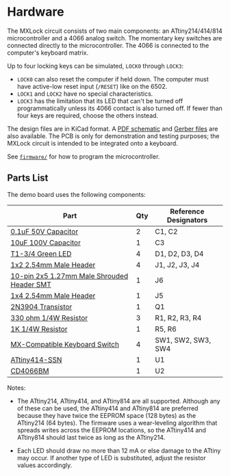# Hardware 

The MXLock circuit consists of two main components: an ATtiny214/414/814 microcontroller and a 4066 analog switch.  The momentary key switches are connected directly to the microcontroller.  The 4066 is connected to the computer's keyboard matrix.

Up to four locking keys can be simulated, `LOCK0` through `LOCK3`: 

 - `LOCK0` can also reset the computer if held down.  The computer must have active-low reset input (`/RESET`) like on the 6502.
 - `LOCK1` and `LOCK2` have no special characteristics.
 - `LOCK3` has the limitation that its LED that can't be turned off programmatically unless its 4066 contact is also turned off.  If fewer than four keys are required, choose the others instead.

The design files are in KiCad format.  A [PDF schematic](./schematic.pdf) and [Gerber files](./gerbers.zip) are also available.  The PCB is only for demonstration and testing purposes; the MXLock circuit is intended to be integrated onto a keyboard.

See [`firmware/`](../firmware) for how to program the microcontroller.

## Parts List

The demo board uses the following components:

| Part | Qty | Reference Designators |
|------|-----|-------|
| [0.1uF 50V Capacitor](https://www.mouser.com/ProductDetail/594-K104M15X7RF53L2) | 2 | C1, C2 |
| [10uF 100V Capacitor](https://www.mouser.com/ProductDetail/661-E-101L100MF11D) | 1 | C3 |
| [T1-3/4 Green LED](https://www.mouser.com/ProductDetail/606-4304H5) | 4 | D1, D2, D3, D4 |
| [1x2 2.54mm Male Header](https://www.mouser.com/ProductDetail/649-1012937890201BLF) | 4 | J1, J2, J3, J4 |
| [10-pin 2x5 1.27mm Male Shrouded Header SMT](https://www.ebay.com/itm/171560426679) | 1 | J6 |
| [1x4 2.54mm Male Header](https://www.mouser.com/ProductDetail/649-1012937890401BLF) | 1 | J5 |
| [2N3904 Transistor](https://www.mouser.com/ProductDetail/512-2N3904BU) | 1 | Q1 |
| [330 ohm 1/4W Resistor](https://www.mouser.com/ProductDetail/603-MFR-25FTE52-330R) | 3 | R1, R2, R3, R4 |
| [1K 1/4W Resistor](https://www.mouser.com/ProductDetail/603-MFR-25FTF52-1K) | 1 | R5, R6 |
| [MX-Compatible Keyboard Switch](https://www.amazon.com/dp/B07K7J38SB) | 4 | SW1, SW2, SW3, SW4 |
| [ATtiny414-SSN](https://www.mouser.com/ProductDetail/579-ATTINY414-SSN) | 1 | U1 |
| [CD4066BM](https://www.mouser.com/ProductDetail/595-CD4066BM96) | 1 | U2 |

Notes: 

 - The ATtiny214, ATtiny414, and ATtiny814 are all supported.  Although any of these can be used, the ATtiny414 and ATtiny814 are preferred because they have twice the EEPROM space (128 bytes) as the ATtiny214 (64 bytes).  The firmware uses a wear-leveling algorithm that spreads writes across the EEPROM locations, so the ATtiny414 and ATtiny814 should last twice as long as the ATtiny214.

 - Each LED should draw no more than 12 mA or else damage to the ATtiny may occur.  If another type of LED is substituted, adjust the resistor values accordingly.
